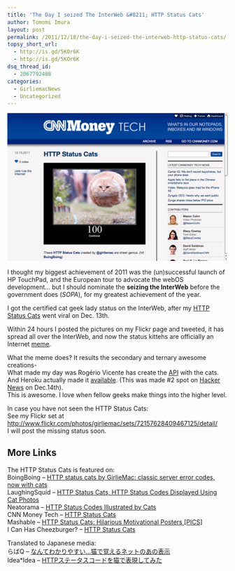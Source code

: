 ```yaml
---
title: 'The Day I seized The InterWeb &#8211; HTTP Status Cats'
author: Tomomi Imura
layout: post
permalink: /2011/12/18/the-day-i-seized-the-interweb-http-status-cats/
topsy_short_url:
  - http://is.gd/5KOr6K
  - http://is.gd/5KOr6K
dsq_thread_id:
  - 2067792408
categories:
  - GirliemacNews
  - Uncategorized
---
```

<p style="margin-bottom:1em">
  <img src="/assets/images/wp-content/uploads/2011/12/Tech-Tumblr-Technology-News-HTTP-Status-Cats-CNNMoney1.png" alt="news on cnn" title="HTTP Status Cats - CNNMoney" width="560" />
</p>

I thought my biggest achievement of 2011 was the (un)successful launch of HP TouchPad, and the European tour to advocate the webOS development&#8230; but I should nominate the **seizing the InterWeb** before the government does (*SOPA*), for my greatest achievement of the year.

I got the certified cat geek lady status on the InterWeb, after my <a href="http://www.flickr.com/photos/girliemac/sets/72157628409467125/detail/" title="Flickr Set" target="_blank">HTTP Status Cats</a> went viral on Dec. 13th.

Within 24 hours I posted the pictures on my Flickr page and tweeted, it has spread all over the InterWeb, and now the status kittehs are officially an Internet <a href="http://knowyourmeme.com/memes/subcultures/cats#httpstatus" title="Know Your Meme" target="_blank">meme</a>.

What the meme does? It results the secondary and ternary awesome creations-  
What made my day was Rogério Vicente has create the [API][1] with the cats.  
And Heroku actually made it [available][2]. (This was made #2 spot on [Hacker News][3] on Dec.14th).  
This is awesome. I love when fellow geeks make things into the higher level.

In case you have not seen the HTTP Status Cats:  
See my Flickr set at <a href="http://www.flickr.com/photos/girliemac/sets/72157628409467125/detail/" target="_blank">http://www.flickr.com/photos/girliemac/sets/72157628409467125/detail/</a>  
I will post the missing status soon.

## More Links

The HTTP Status Cats is featured on:  
BoingBoing – <a href="http://boingboing.net/2011/12/14/http-status-cats-by-girliemac.html" target="_blank">HTTP status cats by GirlieMac: classic server error codes, now with cats</a>  
LaughingSquid – <a href="http://laughingsquid.com/http-status-cats-http-status-codes-displayed-using-cat-photos/" target="_blank">HTTP Status Cats, HTTP Status Codes Displayed Using Cat Photos</a>  
Neatorama – <a href="http://www.neatorama.com/2011/12/14/http-status-codes-illustrated-by-cats/" target="_blank">HTTP Status Codes Illustrated by Cats</a>  
CNN Money Tech – <a href="http://cnnmoneytech.tumblr.com/post/14275966460/http-status-cats" target="_blank">HTTP Status Cats</a>  
Mashable &#8211; <a href="http://mashable.com/2011/12/17/http-status-cats/" target="_blank">HTTP Status Cats: Hilarious Motivational Posters [PICS]</a>  
I Can Has Cheezburger? &#8211; <a href="http://icanhascheezburger.com/2011/12/15/funny-pictures-http-status-cats/" target="_blank">HTTP Status Cats</a>

Translated to Japanese media:  
らばQ &#8211; <a href="http://labaq.com/archives/51719376.html" target="_blank">なんてわかりやすい…猫で覚えるネットのあの表示</a>  
Idea*Idea &#8211; <a href="http://www.ideaxidea.com/archives/2011/12/http_status_code_by_cat.html" target="_blank">HTTPステータスコードを猫で表現してみた</a>

 [1]: http://www.reddit.com/r/programming/comments/nce1m/http_status_cats_api/
 [2]: http://httpcats.herokuapp.com/
 [3]: http://news.ycombinator.com/item?id=3352698